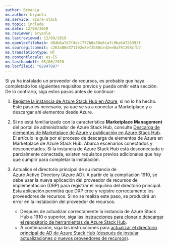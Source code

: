 ```yaml
---
author: BryanLa
ms.author: bryanla
ms.service: azure-stack
ms.topic: include
ms.date: 12/09/2019
ms.reviewer: bryanla
ms.lastreviewed: 12/09/2019
ms.openlocfilehash: d84b6a7d7f4ec1777b8e58e8cafc9ba64726393f
ms.sourcegitcommit: c263a86d371192e8ef2b80ced2ee0a791398cfb7
ms.translationtype: HT
ms.contentlocale: es-ES
ms.lasthandoff: 05/06/2020
ms.locfileid: "82847897"
---
```

Si ya ha instalado un proveedor de recursos, es probable que haya completado los siguientes requisitos previos y pueda omitir esta sección. De lo contrario, siga estos pasos antes de continuar: 

1. [Registre la instancia de Azure Stack Hub en Azure](../operator/azure-stack-registration.md), si no lo ha hecho. Este paso es necesario, ya que se va a conectar a Marketplace y a descargar ahí elementos desde Azure.

2. Si no está familiarizado con la característica **Marketplace Management** del portal de administrador de Azure Stack Hub, consulte [Descarga de elementos de Marketplace de Azure y publicación en Azure Stack Hub](../operator/azure-stack-download-azure-marketplace-item.md). El artículo le guía por el proceso de descarga de elementos de Azure en Marketplace de Azure Stack Hub. Abarca escenarios conectados y desconectados. Si la instancia de Azure Stack Hub está desconectada o parcialmente conectada, existen requisitos previos adicionales que hay que cumplir para completar la instalación.

3. Actualice el directorio principal de su instancia de Azure Active Directory (Azure AD). A partir de la compilación 1910, se debe usar la nueva aplicación del proveedor de recursos de implementación (DRP) para registrar el inquilino del directorio principal. Esta aplicación permitirá que DRP cree y registre correctamente los proveedores de recursos. Si no se realiza este paso, se producirá un error en la instalación del proveedor de recursos. 

   - Después de actualizar correctamente la instancia de Azure Stack Hub a 1910 o superior, siga las [instrucciones para clonar o descargar el repositorio de herramientas de Azure Stack Hub](../operator/azure-stack-powershell-download.md). 
   - A continuación, siga las instrucciones para [actualizar el directorio principal de AD de Azure Stack Hub (después de instalar actualizaciones o nuevos proveedores de recursos)](https://github.com/Azure/AzureStack-Tools/tree/master/Identity#updating-the-azure-stack-aad-home-directory-after-installing-updates-or-new-resource-providers). 